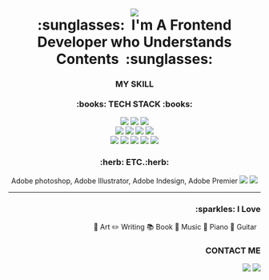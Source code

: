 <h1 align="center">
<img src="https://capsule-render.vercel.app/api?type=wave&color=gradient&height=120&section=header&text=poetDeveloper&fontSize=50"/><br>:sunglasses:&nbsp;&nbsp;I'm A Frontend Developer who Understands Contents&nbsp;&nbsp;:sunglasses:</h1>

<h3 align="center">
MY SKILL<br><br>
:books: TECH STACK :books:</h3>
<p align="center">
<img src="https://img.shields.io/badge/React-61DAFB?style=for-the-badge&logo=React&logoColor=white"/>
<img src="https://img.shields.io/badge/ReactNative-61DAFB?style=for-the-badge&logo=React&logoColor=white"/>
<img src="https://img.shields.io/badge/Next.js-000000?style=for-the-badge&logo=Next.js&logoColor=white"/>
<br>
<img src="https://img.shields.io/badge/JavaScript-F7DF1E?style=for-the-badge&logo=JavaScript&logoColor=white"/>
<img src="https://img.shields.io/badge/Node-339933?style=for-the-badge&logo=Node.js&logoColor=white"/>
<img src="https://img.shields.io/badge/Express-000000?style=for-the-badge&logo=Express&logoColor=white"/>
<img src="https://img.shields.io/badge/Docker-2496ED?style=for-the-badge&logo=Docker&logoColor=white"/>
<br>
<img src="https://img.shields.io/badge/Nginx-009639?style=for-the-badge&logo=Nginx&logoColor=white"/>
<img src="https://img.shields.io/badge/MySQL-4479A1?style=for-the-badge&logo=MySQL&logoColor=white"/>
<img src="https://img.shields.io/badge/MongoDB-47A2481?style=for-the-badge&logo=MongoDB&logoColor=white"/>
<img src="https://img.shields.io/badge/AWS-232F3E?style=for-the-badge&logo=Amazon AWS&logoColor=white"/>
<img src="https://img.shields.io/badge/Git-F05032?style=for-the-badge&logo=Git&logoColor=white"/>
<br></p>

<h3 align="center">:herb:&nbsp;ETC.:herb:</h3>
<p align="center">
Adobe photoshop, Adobe Illustrator, Adobe Indesign, Adobe Premier
<img src="https://img.shields.io/badge/Arduino-00979D?style=for-the-badge&logo=Arduino&logoColor=white"/></a>
<img src="https://img.shields.io/badge/Blender-F5792A?style=for-the-badge&logo=Blender&logoColor=white"/></a>
</p>

---
<h3 align="right">:sparkles:&nbsp;I Love</h3>
<p align="right">
🎨 Art 
✏️ Writing 📚 Book 
🎵 Music  🎹 Piano 🎸 Guitar &nbsp;
</p>

<h3 align="right">CONTACT ME</p>
<p align="right">
<a href="https://bkksg.com/"><img src="https://img.shields.io/badge/BKKSG-5C2D91?style=for-the-badge&logo=Square&logoColor=white"/></a>
<a href="mailto:poetdeveloper.iro@gmail.com"><img src="https://img.shields.io/badge/Gmail-EA4335?style=for-the-badge&logo=Gmail&logoColor=white"/></a>
</p>



